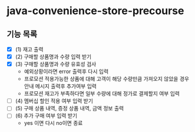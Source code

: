 # java-convenience-store-precourse

## 기능 목록

- [x] (1) 재고 출력
- [x] (2) 구매할 상품명과 수량 입력 받기
- [x] (3) 구매할 상품명과 수량 유효성 검사
    - 예외상황이라면 error 출력후 다시 입력
    - 프로모션 적용가능한 상품에 대해 고객이 해당 수량만큼 가져오지 않았을 경우 안내 메시지 출력후 추가여부 입력
    - 프로모션 재고가 부족하다면 일부 수량에 대해 정가로 결제할지 여부 입력
- [ ] (4) 멤버십 할인 적용 여부 입력 받기
- [ ] (5) 구매 상품 내역, 증정 상품 내역, 금액 정보 출력
- [ ] (6) 추가 구매 여부 입력 받기
    - yes 이면 다시 no이면 종료
